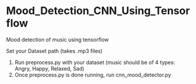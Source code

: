 # Mood_Detection_CNN_Using_Tensorflow
Mood detection of music using tensorflow

Set your Dataset path (takes .mp3 files)
1) Run preprocess.py with your dataset (music should be of 4 types: Angry, Happy, Relaxed, Sad)
2) Once preprocess.py is done running, run cnn_mood_detector.py 
